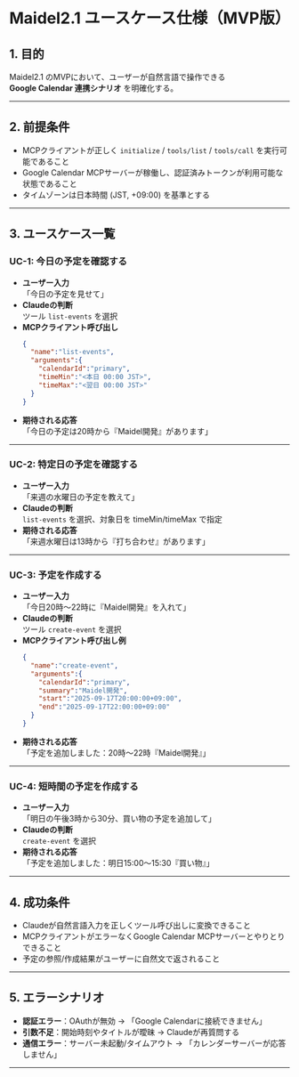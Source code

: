 # Maidel2.1 ユースケース仕様（MVP版）

## 1. 目的
Maidel2.1 のMVPにおいて、ユーザーが自然言語で操作できる  
**Google Calendar 連携シナリオ** を明確化する。

---

## 2. 前提条件
- MCPクライアントが正しく `initialize` / `tools/list` / `tools/call` を実行可能であること  
- Google Calendar MCPサーバーが稼働し、認証済みトークンが利用可能な状態であること  
- タイムゾーンは日本時間 (JST, +09:00) を基準とする  

---

## 3. ユースケース一覧

### UC-1: 今日の予定を確認する
- **ユーザー入力**  
  「今日の予定を見せて」
- **Claudeの判断**  
  ツール `list-events` を選択
- **MCPクライアント呼び出し**  
  ```json
  {
    "name":"list-events",
    "arguments":{
      "calendarId":"primary",
      "timeMin":"<本日 00:00 JST>",
      "timeMax":"<翌日 00:00 JST>"
    }
  }
  ```
- **期待される応答**  
  「今日の予定は20時から『Maidel開発』があります」

---

### UC-2: 特定日の予定を確認する
- **ユーザー入力**  
  「来週の水曜日の予定を教えて」
- **Claudeの判断**  
  `list-events` を選択、対象日を timeMin/timeMax で指定
- **期待される応答**  
  「来週水曜日は13時から『打ち合わせ』があります」

---

### UC-3: 予定を作成する
- **ユーザー入力**  
  「今日20時〜22時に『Maidel開発』を入れて」
- **Claudeの判断**  
  ツール `create-event` を選択
- **MCPクライアント呼び出し例**
  ```json
  {
    "name":"create-event",
    "arguments":{
      "calendarId":"primary",
      "summary":"Maidel開発",
      "start":"2025-09-17T20:00:00+09:00",
      "end":"2025-09-17T22:00:00+09:00"
    }
  }
  ```
- **期待される応答**  
  「予定を追加しました：20時〜22時『Maidel開発』」

---

### UC-4: 短時間の予定を作成する
- **ユーザー入力**  
  「明日の午後3時から30分、買い物の予定を追加して」
- **Claudeの判断**  
  `create-event` を選択
- **期待される応答**  
  「予定を追加しました：明日15:00〜15:30『買い物』」

---

## 4. 成功条件
- Claudeが自然言語入力を正しくツール呼び出しに変換できること  
- MCPクライアントがエラーなくGoogle Calendar MCPサーバーとやりとりできること  
- 予定の参照/作成結果がユーザーに自然文で返されること  

---

## 5. エラーシナリオ
- **認証エラー**：OAuthが無効 → 「Google Calendarに接続できません」  
- **引数不足**：開始時刻やタイトルが曖昧 → Claudeが再質問する  
- **通信エラー**：サーバー未起動/タイムアウト → 「カレンダーサーバーが応答しません」  

---
